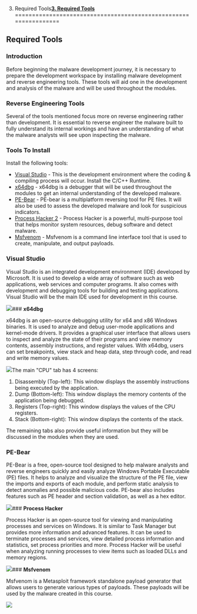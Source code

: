 3. Required Tools[****3. Required Tools****](https://maldevacademy.com/modules/3)
================================================================

**Required Tools**
------------------

### **Introduction**

Before beginning the malware development journey, it is necessary to prepare the development workspace by installing malware development and reverse engineering tools. These tools will aid one in the development and analysis of the malware and will be used throughout the modules.

### **Reverse Engineering Tools**

Several of the tools mentioned focus more on reverse engineering rather than development. It is essential to reverse engineer the malware built to fully understand its internal workings and have an understanding of what the malware analysts will see upon inspecting the malware.

### **Tools To Install**

Install the following tools:

* [Visual Studio](https://visualstudio.microsoft.com/) - This is the development environment where the coding & compiling process will occur. Install the C/C++ Runtime.
* [x64dbg](https://x64dbg.com/) - x64dbg is a debugger that will be used throughout the modules to get an internal understanding of the developed malware.
* [PE-Bear](https://github.com/hasherezade/pe-bear) - PE-bear is a multiplatform reversing tool for PE files. It will also be used to assess the developed malware and look for suspicious indicators.
* [Process Hacker 2](https://processhacker.sourceforge.io/downloads.php) - Process Hacker is a powerful, multi-purpose tool that helps monitor system resources, debug software and detect malware.
* [Msfvenom](https://www.offensive-security.com/metasploit-unleashed/msfvenom/) - Msfvenom is a command line interface tool that is used to create, manipulate, and output payloads.

### **Visual Studio**

Visual Studio is an integrated development environment (IDE) developed by Microsoft. It is used to develop a wide array of software such as web applications, web services and computer programs. It also comes with development and debugging tools for building and testing applications. Visual Studio will be the main IDE used for development in this course.

[![](3%20Required%20Tools%204fe7ff0b0d174fa5a6d1ce0fd98d3197/Untitled.png)](3%20Required%20Tools%204fe7ff0b0d174fa5a6d1ce0fd98d3197/Untitled.png)### **x64dbg**

x64dbg is an open-source debugging utility for x64 and x86 Windows binaries. It is used to analyze and debug user-mode applications and kernel-mode drivers. It provides a graphical user interface that allows users to inspect and analyze the state of their programs and view memory contents, assembly instructions, and register values. With x64dbg, users can set breakpoints, view stack and heap data, step through code, and read and write memory values.

[![](3%20Required%20Tools%204fe7ff0b0d174fa5a6d1ce0fd98d3197/Untitled%201.png)](3%20Required%20Tools%204fe7ff0b0d174fa5a6d1ce0fd98d3197/Untitled%201.png)The main "CPU" tab has 4 screens:

1. Disassembly (Top-left): This window displays the assembly instructions being executed by the application.
2. Dump (Bottom-left): This window displays the memory contents of the application being debugged.
3. Registers (Top-right): This window displays the values of the CPU registers.
4. Stack (Bottom-right): This window displays the contents of the stack.

The remaining tabs also provide useful information but they will be discussed in the modules when they are used.

### **PE-Bear**

PE-Bear is a free, open-source tool designed to help malware analysts and reverse engineers quickly and easily analyze Windows Portable Executable (PE) files. It helps to analyze and visualize the structure of the PE file, view the imports and exports of each module, and perform static analysis to detect anomalies and possible malicious code. PE-bear also includes features such as PE header and section validation, as well as a hex editor.

[![](3%20Required%20Tools%204fe7ff0b0d174fa5a6d1ce0fd98d3197/Untitled%202.png)](3%20Required%20Tools%204fe7ff0b0d174fa5a6d1ce0fd98d3197/Untitled%202.png)### **Process Hacker**

Process Hacker is an open-source tool for viewing and manipulating processes and services on Windows. It is similar to Task Manager but provides more information and advanced features. It can be used to terminate processes and services, view detailed process information and statistics, set process priorities and more. Process Hacker will be useful when analyzing running processes to view items such as loaded DLLs and memory regions.

[![](3%20Required%20Tools%204fe7ff0b0d174fa5a6d1ce0fd98d3197/Untitled%203.png)](3%20Required%20Tools%204fe7ff0b0d174fa5a6d1ce0fd98d3197/Untitled%203.png)### **Msfvenom**

Msfvenom is a Metasploit framework standalone payload generator that allows users to generate various types of payloads. These payloads will be used by the malware created in this course.

[![](3%20Required%20Tools%204fe7ff0b0d174fa5a6d1ce0fd98d3197/Untitled%204.png)](3%20Required%20Tools%204fe7ff0b0d174fa5a6d1ce0fd98d3197/Untitled%204.png)